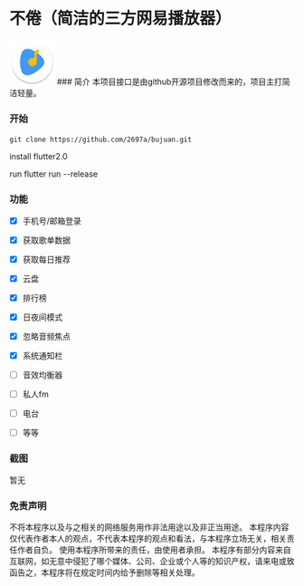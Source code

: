 # 不倦（简洁的三方网易播放器）

<img src="https://github.com/2697a/bujuan/blob/master/assets/images/logo.png" width="80px">
### 简介
本项目接口是由github开源项目修改而来的，项目主打简洁轻量。

### 开始
`git clone https://github.com/2697a/bujuan.git`

install flutter2.0

run flutter run --release
### 功能

- [x] 手机号/邮箱登录
- [x] 获取歌单数据
- [x] 获取每日推荐
- [x] 云盘
- [x] 排行榜
- [x] 日夜间模式
- [x] 忽略音频焦点
- [x] 系统通知栏
- [ ] 音效均衡器
- [ ] 私人fm
- [ ] 电台
- [ ] 等等



### 截图
暂无
### 免责声明
不将本程序以及与之相关的网络服务用作非法用途以及非正当用途。
本程序内容仅代表作者本人的观点，不代表本程序的观点和看法，与本程序立场无关，相关责任作者自负。
使用本程序所带来的责任，由使用者承担。
本程序有部分内容来自互联网，如无意中侵犯了哪个媒体、公司、企业或个人等的知识产权，请来电或致函告之，本程序将在规定时间内给予删除等相关处理。
